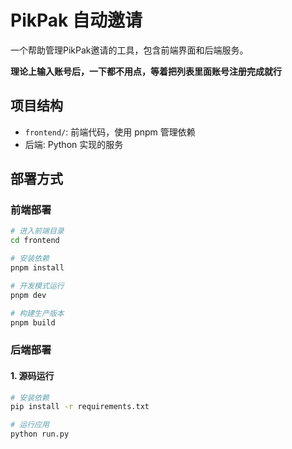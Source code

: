 # PikPak 自动邀请

一个帮助管理PikPak邀请的工具，包含前端界面和后端服务。

**理论上输入账号后，一下都不用点，等着把列表里面账号注册完成就行**

## 项目结构

- `frontend/`: 前端代码，使用 pnpm 管理依赖
- 后端: Python 实现的服务

## 部署方式

### 前端部署

```bash
# 进入前端目录
cd frontend

# 安装依赖
pnpm install

# 开发模式运行
pnpm dev

# 构建生产版本
pnpm build
```

### 后端部署

#### 1. 源码运行

```bash
# 安装依赖
pip install -r requirements.txt

# 运行应用
python run.py
```